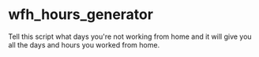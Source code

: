 # wfh_hours_generator
Tell this script what days you're not working from home and it will give you all the days and hours you worked from home.
